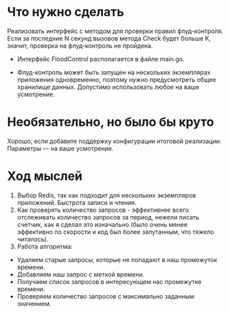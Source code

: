 # Что нужно сделать

Реализовать интерфейс с методом для проверки правил флуд-контроля. Если за последние N секунд вызовов метода Check будет больше K, значит, проверка на флуд-контроль не пройдена.

- Интерфейс FloodControl располагается в файле main.go.

- Флуд-контроль может быть запущен на нескольких экземплярах приложения одновременно, поэтому нужно предусмотреть общее хранилище данных. Допустимо использовать любое на ваше усмотрение. 

# Необязательно, но было бы круто

Хорошо, если добавите поддержку конфигурации итоговой реализации. Параметры — на ваше усмотрение.

# Ход мыслей

1. Выбор Redis, так как подходит для нескольких экземпляров приложений. Быстрота записи и чтения.
2. Как проверять количество запросов - эффективнее всего отслеживать количество запросов за период, 
нежели писать счетчик, как я сделал это изначально (было очень менее эффективно по скорости и код был более запутанным, что тяжело читалось).
3. Работа алгоритма:  
- Удаляем старые запросы, которые не попадают в наш промежуток времени.
- Добавляем наш запрос с меткой времени.
- Получаем список запросов в интересующем нас промежутке времени.
- Проверяем количество запросов с максимально заданным значением.   